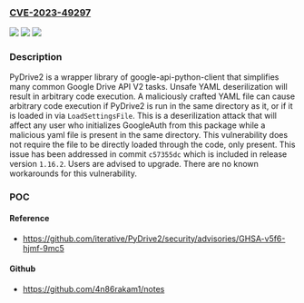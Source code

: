 ### [CVE-2023-49297](https://cve.mitre.org/cgi-bin/cvename.cgi?name=CVE-2023-49297)
![](https://img.shields.io/static/v1?label=Product&message=PyDrive2&color=blue)
![](https://img.shields.io/static/v1?label=Version&message=%3D%20%3C%201.16.2%20&color=brighgreen)
![](https://img.shields.io/static/v1?label=Vulnerability&message=CWE-502%3A%20Deserialization%20of%20Untrusted%20Data&color=brighgreen)

### Description

PyDrive2 is a wrapper library of google-api-python-client that simplifies many common Google Drive API V2 tasks. Unsafe YAML deserilization will result in arbitrary code execution. A maliciously crafted YAML file can cause arbitrary code execution if PyDrive2 is run in the same directory as it, or if it is loaded in via `LoadSettingsFile`. This is a deserilization attack that will affect any user who initializes GoogleAuth from this package while a malicious yaml file is present in the same directory. This vulnerability does not require the file to be directly loaded through the code, only present. This issue has been addressed in commit `c57355dc` which is included in release version `1.16.2`. Users are advised to upgrade. There are no known workarounds for this vulnerability.

### POC

#### Reference
- https://github.com/iterative/PyDrive2/security/advisories/GHSA-v5f6-hjmf-9mc5

#### Github
- https://github.com/4n86rakam1/notes

